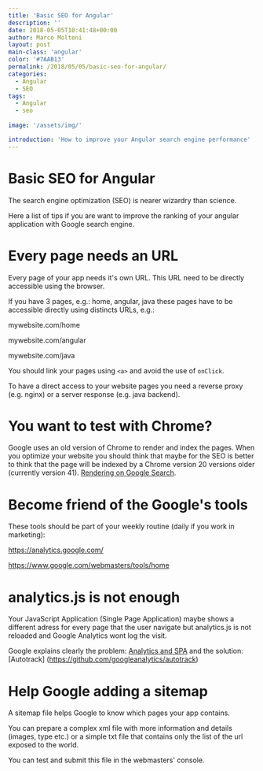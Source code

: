 ```yaml
---
title: 'Basic SEO for Angular'
description: ''
date: 2018-05-05T10:41:48+00:00
author: Marco Molteni
layout: post
main-class: 'angular'
color: '#7AAB13'
permalink: /2018/05/05/basic-seo-for-angular/
categories:
  - Angular
  - SEO
tags:
  - Angular
  - seo
 
image: '/assets/img/'

introduction: 'How to improve your Angular search engine performance'
---
```


# Basic SEO for Angular

The search engine optimization (SEO) is nearer wizardry than science.

Here a list of tips if you are want to improve the ranking of your angular application with Google search engine.

# Every page needs an URL
Every page of your app needs it's own URL.
This URL need to be directly accessible using the browser.

If you have 3 pages, e.g.: home, angular, java these pages have to be accessible directly using distincts URLs, e.g.:

mywebsite.com/home

mywebsite.com/angular

mywebsite.com/java

You should link your pages using `<a>` and avoid the use of `onClick`.

To have a direct access to your website pages you need a reverse proxy (e.g. nginx) or a server response (e.g. java backend).

# You want to test with Chrome?

Google uses an old version of Chrome to render and index the pages.
When you optimize your website you should think that maybe for the SEO is better to think that the page will be indexed by a Chrome version 20 versions older (currently version 41).
[Rendering on Google Search](https://developers.google.com/search/docs/guides/rendering).

# Become friend of the Google's tools

These tools should be part of your weekly routine (daily if you work in marketing):

https://analytics.google.com/

https://www.google.com/webmasters/tools/home

# analytics.js is not enough

Your JavaScript Application (Single Page Application) maybe shows a different adress for every page that the user navigate but analytics.js is not reloaded and Google Analytics wont log the visit.

Google explains clearly the problem:
[Analytics and SPA](https://developers.google.com/analytics/devguides/collection/analyticsjs/single-page-applications)
and the solution: [Autotrack] (https://github.com/googleanalytics/autotrack)

# Help Google adding a sitemap

A sitemap file helps Google to know which pages your app contains.

You can prepare a complex xml file with more information and details (images, type etc.) or a simple txt file that contains only the list of the url exposed to the world.

You can test and submit this file in the webmasters' console. 
